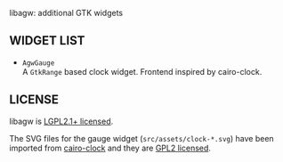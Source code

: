 libagw: additional GTK widgets


WIDGET LIST
-----------

- `AgwGauge`\
  A `GtkRange` based clock widget. Frontend inspired by cairo-clock.


LICENSE
-------

libagw is [LGPL2.1+ licensed](./LICENSE).

The SVG files for the gauge widget (`src/assets/clock-*.svg`) have been
imported from [cairo-clock](https://launchpad.net/cairo-clock) and they
are [GPL2 licensed](https://git.launchpad.net/cairo-clock/tree/COPYING).
